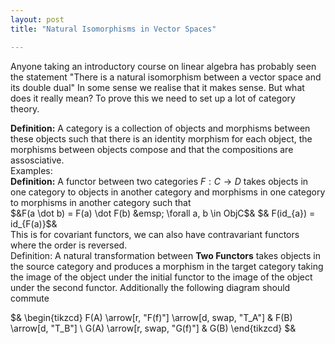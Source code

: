 ```yaml
---
layout: post
title: "Natural Isomorphisms in Vector Spaces"

---
```

Anyone taking an introductory course on linear algebra has probably seen the statement "There is a natural isomorphism between a vector space and its double dual"
In some sense we realise that it makes sense. But what does it really mean? To prove this we need to set up a lot of category theory.

**Definition:** A category is a collection of objects and morphisms between these objects such that there is an identity morphism for each object, the morphisms between objects compose and that the compositions are assosciative.
\
Examples: 
\
**Definition:** A functor between two categories $F: C \rightarrow D$ takes objects in one category to objects in another category and morphisms in one category to morphisms in another category such that 
\
$&F(a \dot b) = F(a) \dot F(b) &emsp; \forall a, b \in ObjC$&
$& F(id_{a}) = id_{F(a)}$&
\
This is for covariant functors, we can also have contravariant functors where the order is reversed.
\
Definition: A natural transformation between **Two Functors** takes objects in the source category and produces a morphism in the target category taking the image of the object under the initial functor to the image of the object under the second functor. Additionally the following diagram should commute

$&
\begin{tikzcd}
F(A) \arrow[r, "F(f)"] \arrow[d, swap, "T_A"]
& F(B) \arrow[d, "T_B"] \\
G(A) \arrow[r, swap, "G(f)"]
& G(B)
\end{tikzcd}
$&
